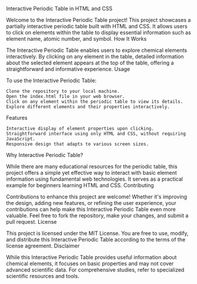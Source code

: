 Interactive Periodic Table in HTML and CSS

Welcome to the Interactive Periodic Table project! This project showcases a partially interactive periodic table built with HTML and CSS. It allows users to click on elements within the table to display essential information such as element name, atomic number, and symbol.
How It Works

The Interactive Periodic Table enables users to explore chemical elements interactively. By clicking on any element in the table, detailed information about the selected element appears at the top of the table, offering a straightforward and informative experience.
Usage

To use the Interactive Periodic Table:

    Clone the repository to your local machine.
    Open the index.html file in your web browser.
    Click on any element within the periodic table to view its details.
    Explore different elements and their properties interactively.

Features

    Interactive display of element properties upon clicking.
    Straightforward interface using only HTML and CSS, without requiring JavaScript.
    Responsive design that adapts to various screen sizes.

Why Interactive Periodic Table?

While there are many educational resources for the periodic table, this project offers a simple yet effective way to interact with basic element information using fundamental web technologies. It serves as a practical example for beginners learning HTML and CSS.
Contributing

Contributions to enhance this project are welcome! Whether it's improving the design, adding new features, or refining the user experience, your contributions can help make this Interactive Periodic Table even more valuable. Feel free to fork the repository, make your changes, and submit a pull request.
License

This project is licensed under the MIT License. You are free to use, modify, and distribute this Interactive Periodic Table according to the terms of the license agreement.
Disclaimer

While this Interactive Periodic Table provides useful information about chemical elements, it focuses on basic properties and may not cover advanced scientific data. For comprehensive studies, refer to specialized scientific resources and tools.
